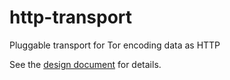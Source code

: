 http-transport
==============

Pluggable transport for Tor encoding data as HTTP

See the [design document](https://github.com/sjmurdoch/http-transport/blob/master/design.md) for details.
